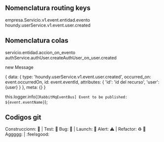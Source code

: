 

## Nomenclatura routing keys
empresa.Servicio.v1.event.entidad.evento
houndy.userService.v1.event.user.created
## Nomenclatura colas
servicio.entidad.accion_on_evento
authService.authUser.createAuthUser_on_user.created


new Message

{
  data: {
    type: 'houndy.userService.v1.event.user.created',
    occurred_on: event.occurredOn,
    id: event.eventId,
    attributes: {
      'id': 'id del recurso',
      'user':{user}
    }
  },
  meta: {}
}


this.logger.info(`[RabbitMqEventBus] Event to be published: ${event.eventName}`);

## Codigos git

Construccionn: :construction: | Test: :test_tube:
Bug: :space_invader: | Launch: :rocket:
Alert: :warning: | Refactor: :recycle: :poop:
Aggggg: | :feelsgood: